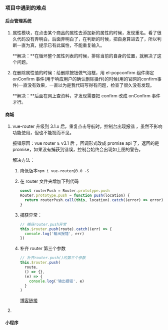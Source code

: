 ### 项目中遇到的难点

#### 后台管理系统

1. 属性模块，在点击某个商品的属性去添加新的属性的时候，发现重名。看了很久代码没有弄明白，后面弄明白了，在判断的时候，把自身算进去了，所以判断一直为真，提示已有此属性，不能重复输入。

   **解决：**在循环整个属性列表的时候，排除当前的自身的位置，就解决了这个问题。

2. 在删除属性值的时候：给删除按钮做气泡框，用 el-popconfirm 组件绑定 onConfirm 事件(用于响应用户的确认删除操作)的时候(用的官网的confirm事件)一直没有效果，一直以为是我代码写得有问题，检查了很久没有发现。

   **解决：**后面在网上查资料，才发现需要把 confirm 改成 onConfirm 事件才行。

#### 商城

1. vue-router 升级到 3.1.x 后，重复点击导航时，控制台出现报错 ，虽然不影响功能使用，但也不能视而不见。

   报错原因：vue router ≥ v3.1 后 ，回调形式改成 promise api 了，返回的是 promise，如果没有捕获到错误，控制台始终会出现如上图的警告。

   解决方法：

   1. 降低版本`npm i vue-router@3.0 -S`

   2. 在 router 文件夹增加下列代码

      ```js
      const routerPush = Router.prototype.push
      Router.prototype.push = function push(location) {
        return routerPush.call(this, location).catch((error) => error)
      }
      ```

      

   3. 捕获异常：

      ```js
      // 捕获router.push异常
      this.$router.push(route).catch((err) => {
        console.log('输出报错', err)
      })
      ```

      

   4. 补齐 router 第三个参数

      ```js
      // 补齐router.push()的第三个参数
      this.$router.push(
        route,
        () => {},
        (e) => {
          console.log('输出报错', e)
        }
      )
      ```

      [博客链接](https://juejin.cn/post/6878216531730235399)

2. 

#### 小程序

